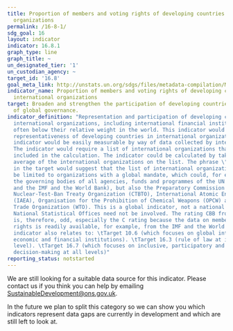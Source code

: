```yaml
---
title: Proportion of members and voting rights of developing countries in international
  organizations
permalink: /16-8-1/
sdg_goal: 16
layout: indicator
indicator: 16.8.1
graph_type: line
graph_title: ~
un_designated_tier: '1'
un_custodian_agency: ~
target_id: '16.8'
goal_meta_link: http://unstats.un.org/sdgs/files/metadata-compilation/Metadata-Goal-16.pdf
indicator_name: Proportion of members and voting rights of developing countries in
  international organizations
target: Broaden and strengthen the participation of developing countries in the institutions
  of global governance.
indicator_definition: "Representation and participation of developing countries in
  international organizations, including international financial institutions, is
  often below their relative weight in the world. This indicator would measure the
  representativeness of developing countries in international organizations. This
  indicator would be easily measurable by way of data collected by international organizations.
  The indicator would require a list of international organizations that would be
  included in the calculation. The indicator could be calculated by taking the simple
  average of the international organizations on the list. The phrase \"global governance\"
  in the target would suggest that the list of international organizations should
  be limited to organizations with a global mandate, which could, for example, include
  the governing bodies of all agencies, funds and programmes of the UN system (including
  and the IMF and the World Bank), but also the Preparatory Commission for the Comprehensive
  Nuclear-Test-Ban Treaty Organization (CTBTO), International Atomic Energy Agency
  (IAEA), Organisation for the Prohibition of Chemical Weapons (OPCW) and the World
  Trade Organization (WTO). This is a global indicator, not a national indicator.
  National Statistical Offices need not be involved. The rating CBB from the survey
  is, therefore, odd, especially the C rating because the data on membership and voting
  rights is readily available, for example, from the IMF and the World Bank. This
  indicator also relates to: \tTarget 10.6 (which focuses on global international
  economic and financial institutions). \tTarget 16.3 (rule of law at international
  level). \tTarget 16.7 (which focuses on inclusive, participatory and representative
  decision-making at all levels)"
reporting_status: notstarted
---
```


We are still looking for a suitable data source for this indicator. Please contact us if you think you can help by emailing <a href="mailto:SustainableDevelopment@ons.gov.uk">SustainableDevelopment@ons.gov.uk</a>.

In the future we plan to split this category so we can show you which indicators represent data gaps are currently in development and which are still left to look at.
